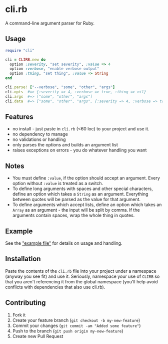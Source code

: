 # cli.rb

A command-line argument parser for Ruby.

## Usage

```ruby
require "cli"

cli = CLIRB.new do
  option :severity, "set severity", :value => 4
  option :verbose, "enable verbose output"
  option :thing, "set thing", :value => String
end

cli.parse! ["--verbose", "some", "other", "args"]
cli.opts  #=> {:severity => 4, :verbose => true, :thing => nil}
cli.args  #=> ["some", "other", "args"]
cli.data  #=> ["some", "other", "args", {:severity => 4, :verbose => true, :thing => nil}]
```

## Features

* no install - just paste in `cli.rb` (<60 loc) to your project and use it.
* no dependency to manage
* no validations or handling
* only parses the options and builds an argument list
* raises exceptions on errors - you do whatever handling you want

## Notes

* You must define `:value`, if the option should accept an argument. Every option without `:value` is treated as a switch.
* To define long arguments with spaces and other special characters, define an option which takes a `String` as an argument. Everything between quotes will be parsed as the value for that argument.
* To define arguments which accept lists, define an option which takes an `Array` as an argument - the input will be split by comma. If the arguments contain spaces, wrap the whole thing in quotes.

## Example

See the ["example file"](/example.rb) for details on usage and handling.

## Installation

Paste the contents of the `cli.rb` file into your project under a namespace (anyway you see fit) and use it.  Seriously, namespace your use of `CLIRB` so that you aren't referencing it from the global namespace (you'll help avoid conflicts with dependencies that also use cli.rb).

## Contributing

1. Fork it
2. Create your feature branch (`git checkout -b my-new-feature`)
3. Commit your changes (`git commit -am "Added some feature"`)
4. Push to the branch (`git push origin my-new-feature`)
5. Create new Pull Request

